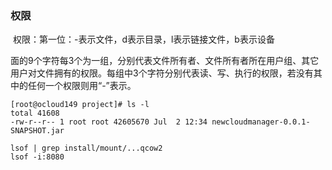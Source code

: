 ### 权限

​         权限：第一位：-表示文件，d表示目录，l表示链接文件，b表示设备

​         面的9个字符每3个为一组，分别代表文件所有者、文件所有者所在用户组、其它用户对文件拥有的权限。每组中3个字符分别代表读、写、执行的权限，若没有其中的任何一个权限则用“-”表示。

```shell
[root@ocloud149 project]# ls -l
total 41608
-rw-r--r-- 1 root root 42605670 Jul  2 12:34 newcloudmanager-0.0.1-SNAPSHOT.jar

```

```shell
lsof | grep install/mount/...qcow2
lsof -i:8080
```

